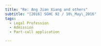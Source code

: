 ```yaml
---
title: "Re: Ang Jian Xiang and others"
subtitle: "[2016] SGHC 92 / 10\_May\_2016"
tags:
  - Legal Profession
  - Admission
  - Part-call application

---
```


